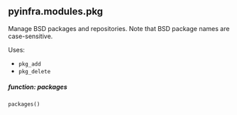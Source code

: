 ## pyinfra.modules.pkg

Manage BSD packages and repositories. Note that BSD package names are case-sensitive.

Uses:

+ `pkg_add`
+ `pkg_delete`

##### function: packages

```py
packages()
```
